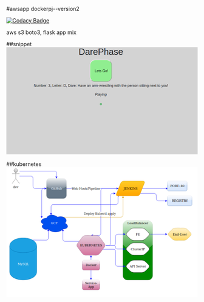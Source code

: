 #awsapp dockerpj--version2 

[![Codacy Badge](https://api.codacy.com/project/badge/Grade/6a8aea35d9094044becdd590d49d749c)](https://app.codacy.com/manual/LeeroyC710/awsapp?utm_source=github.com&utm_medium=referral&utm_content=LeeroyC710/awsapp&utm_campaign=Badge_Grade_Dashboard)

aws s3 boto3, flask app mix

##snippet
![alt text](https://github.com/LeeroyC710/awsapp/blob/master/visualsnippet.png)

##kubernetes 
![alt text](https://github.com/LeeroyC710/awsapp/blob/master/Screenshot_2020-01-29%20Untitled%20Diagram%20drawio.png)

